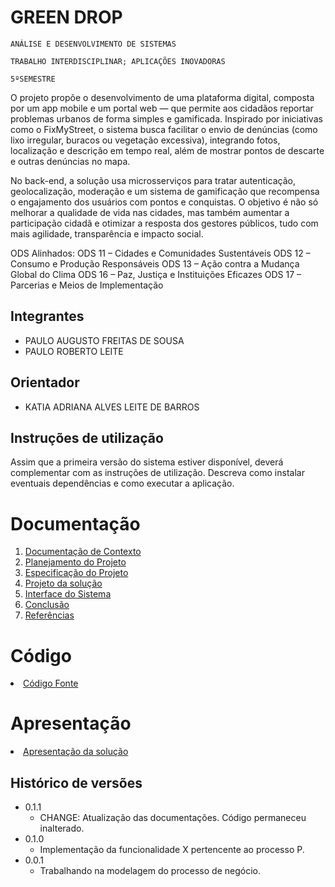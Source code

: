 # GREEN DROP

`ANÁLISE E DESENVOLVIMENTO DE SISTEMAS`

`TRABALHO INTERDISCIPLINAR; APLICAÇÕES INOVADORAS`

`5ºSEMESTRE`

O projeto propõe o desenvolvimento de uma plataforma digital, composta por um app mobile e um portal web — que permite aos cidadãos reportar problemas urbanos de forma simples e gamificada. Inspirado por iniciativas como o FixMyStreet, o sistema busca facilitar o envio de denúncias (como lixo irregular, buracos ou vegetação excessiva), integrando fotos, localização e descrição em tempo real, além de mostrar pontos de descarte e outras denúncias no mapa.

No back-end, a solução usa microsserviços para tratar autenticação, geolocalização, moderação e um sistema de gamificação que recompensa o engajamento dos usuários com pontos e conquistas. O objetivo é não só melhorar a qualidade de vida nas cidades, mas também aumentar a participação cidadã e otimizar a resposta dos gestores públicos, tudo com mais agilidade, transparência e impacto social.

ODS Alinhados:
ODS 11 – Cidades e Comunidades Sustentáveis
ODS 12 – Consumo e Produção Responsáveis
ODS 13 – Ação contra a Mudança Global do Clima
ODS 16 – Paz, Justiça e Instituições Eficazes
ODS 17 – Parcerias e Meios de Implementação

## Integrantes

* PAULO AUGUSTO FREITAS DE SOUSA
* PAULO ROBERTO LEITE

## Orientador

* KATIA ADRIANA ALVES LEITE DE BARROS

## Instruções de utilização

Assim que a primeira versão do sistema estiver disponível, deverá complementar com as instruções de utilização. Descreva como instalar eventuais dependências e como executar a aplicação.

# Documentação

<ol>
<li><a href="docs/1-Contexto.md"> Documentação de Contexto</a></li>
<li><a href="docs/2-Planejamento-Projeto.md"> Planejamento do Projeto</a></li>
<li><a href="docs/3-Especificação.md"> Especificação do Projeto</a></li>
<li><a href="docs/4-Projeto-Solucao.md"> Projeto da solução</a></li>
<li><a href="docs/5-Interface-Sistema.md"> Interface do Sistema</a></li>
<li><a href="docs/6-Conclusão.md"> Conclusão</a></li>
<li><a href="docs/7-Referências.md"> Referências</a></li>
</ol>

# Código

<li><a href="src/README.md"> Código Fonte</a></li>

# Apresentação

<li><a href="presentation/README.md"> Apresentação da solução</a></li>


## Histórico de versões

* 0.1.1
    * CHANGE: Atualização das documentações. Código permaneceu inalterado.
* 0.1.0
    * Implementação da funcionalidade X pertencente ao processo P.
* 0.0.1
    * Trabalhando na modelagem do processo de negócio.

